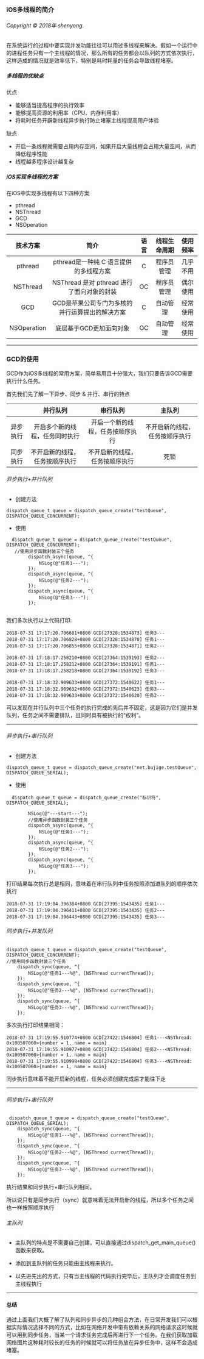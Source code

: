  ### iOS多线程的简介

###### Copyright © 2018年 shenyong. 

在系统运行的过程中要实现并发功能往往可以用过多线程来解决。假如一个运行中的进程任务只有一个主线程的情况，那么所有的任务都会以队列的方式依次执行，这样造成的情况就是效率低下，特别是耗时耗量的任务会导致线程堵塞。

##### 多线程的优缺点

优点

- 能够适当提高程序的执行效率
- 能够提高资源的利用率（CPU、内存利用率）
- 将耗时任务开辟新线程异步执行防止堵塞主线程提高用户体验

缺点

- 开启一条线程就需要占用内存空间，如果开启大量线程会占用大量空间，从而降低程序性能
- 线程越多程序设计越复杂

##### iOS实现多线程的方案

在iOS中实现多线程有以下四种方案

- pthread
- NSThread
- GCD
- NSOperation

|  技术方案   |                      简介                       | 语言 | 线程生命周期 | 使用频率 |
| :---------: | :---------------------------------------------: | :--: | :----------: | :------: |
|   pthread   |     pthread是一种纯 C 语言提供的多线程方案      |  C   |  程序员管理  | 几乎不用 |
|  NSThread   |   NSThread 是对 pthread 进行了面向对象的封装    |  OC  |  程序员管理  | 偶尔使用 |
|     GCD     | GCD是苹果公司专门为多核的并行运算提出的解决方案 |  C   |   自动管理   | 经常使用 |
| NSOperation |             底层基于GCD更加面向对象             |  OC  |   自动管理   | 经常使用 |

***

### GCD的使用

GCD作为iOS多线程的常用方案，简单易用且十分强大，我们只要告诉GCD需要执行什么任务。

首先我们先了解一下异步、同步 & 并行、串行的特点

|          |            并行队列            |             串行队列             |             主队列             |
| :------: | :----------------------------: | :------------------------------: | :----------------------------: |
| 异步执行 | 开启多个新的线程，任务同时执行 | 开启一个新的线程，任务按顺序执行 | 不开启新的线程，任务按顺序执行 |
| 同步执行 | 不开启新的线程，任务按顺序执行 |  不开启新的线程，任务按顺序执行  |              死锁              |

###### 异步执行+并行队列

- 创建方法

```
dispatch_queue_t queue = dispatch_queue_create("testQueue", DISPATCH_QUEUE_CONCURRENT);
```

- 使用

``` 
  dispatch_queue_t queue = dispatch_queue_create("testQueue", DISPATCH_QUEUE_CONCURRENT);
   //使用异步函数封装三个任务
        dispatch_async(queue, ^{
            NSLog(@"任务1---");
        });
        dispatch_async(queue, ^{
            NSLog(@"任务2---");
        });
        dispatch_async(queue, ^{
            NSLog(@"任务3---");
        });
  
```

我们多次执行以上代码打印:

```
2018-07-31 17:17:20.706681+0800 GCD[27328:1534873] 任务3---
2018-07-31 17:17:20.706828+0800 GCD[27328:1534870] 任务1---
2018-07-31 17:17:20.706855+0800 GCD[27328:1534871] 任务2---
```

```
2018-07-31 17:18:17.258210+0800 GCD[27364:1539193] 任务2---
2018-07-31 17:18:17.258212+0800 GCD[27364:1539191] 任务1---
2018-07-31 17:18:17.258218+0800 GCD[27364:1539192] 任务3---
```

```
2018-07-31 17:18:32.909633+0800 GCD[27372:1540622] 任务1---
2018-07-31 17:18:32.909632+0800 GCD[27372:1540623] 任务3---
2018-07-31 17:18:32.909633+0800 GCD[27372:1540620] 任务2---
```

可以发现在并行队列中三个任务的执行完成的先后并不固定，这是因为它们是并发队列，任务之间不需要排队，且同时具有被执行的“权利”。

***

###### 异步执行+串行队列

- 创建方法

```
dispatch_queue_t queue = dispatch_queue_create("net.bujige.testQueue", DISPATCH_QUEUE_SERIAL);
```

- 使用

```
  dispatch_queue_t queue = dispatch_queue_create("标识符", DISPATCH_QUEUE_SERIAL);
        
        NSLog(@"---start---");
        //使用异步函数封装三个任务
        dispatch_async(queue, ^{
            NSLog(@"任务1---");
        });
        dispatch_async(queue, ^{
            NSLog(@"任务2---");
        });
        dispatch_async(queue, ^{
            NSLog(@"任务3---");
        });
```

打印结果每次执行总是相同，意味着在串行队列中任务按照添加进队列的顺序依次执行

```
2018-07-31 17:19:04.396384+0800 GCD[27395:1543435] 任务1---
2018-07-31 17:19:04.396411+0800 GCD[27395:1543435] 任务2---
2018-07-31 17:19:04.396443+0800 GCD[27395:1543435] 任务3---
```



###### 同步执行+并发队列

```
dispatch_queue_t queue = dispatch_queue_create("testQueue", DISPATCH_QUEUE_CONCURRENT);
//使用同步函数封装三个任务
    dispatch_sync(queue, ^{
        NSLog(@"任务1---%@", [NSThread currentThread]);
    });
    dispatch_sync(queue, ^{
        NSLog(@"任务2---%@", [NSThread currentThread]);
    });
    dispatch_sync(queue, ^{
        NSLog(@"任务3---%@", [NSThread currentThread]);
    });
```

多次执行打印结果相同：

```
2018-07-31 17:19:55.910774+0800 GCD[27422:1546804] 任务1---<NSThread: 0x100507060>{number = 1, name = main}
2018-07-31 17:19:55.910977+0800 GCD[27422:1546804] 任务2---<NSThread: 0x100507060>{number = 1, name = main}
2018-07-31 17:19:55.910998+0800 GCD[27422:1546804] 任务3---<NSThread: 0x100507060>{number = 1, name = main}
```



同步执行意味着不能开启新的线程，任务必须创建完成后才能往下走

***

###### 同步执行+串行队列

```
 dispatch_queue_t queue = dispatch_queue_create("testQueue", DISPATCH_QUEUE_SERIAL);
    dispatch_sync(queue, ^{
        NSLog(@"任务1---%@", [NSThread currentThread]);
    });
    dispatch_sync(queue, ^{
        NSLog(@"任务2---%@", [NSThread currentThread]);
    });
    dispatch_sync(queue, ^{
        NSLog(@"任务3---%@", [NSThread currentThread]);
    });
```

执行结果和同步执行+串行队列相同。

所以说只有是同步执行（sync）就意味着无法开启新的线程，所以多个任务之间也一样按照顺序执行

###### 主队列

- 主队列的特点是不需要自己创建，可以直接通过dispatch_get_main_queue()函数来获取。

- 添加到主队列的任务只能由主线程来执行。

- 以先进先出的方式，只有当主线程的代码执行完毕后，主队列才会调度任务到主线程执行

---



#### 总结

通过上面我们大概了解了队列和同步异步的几种组合方法，在日常开发我们可以根据实际情况选择不同的方式，比如在网络开发中带有依赖关系的网络请求这时候就可以用到同步任务，当某一个请求任务完成后再进行下一个任务。在我们获取加载网络图片这种耗时较长的任务的时候就可以将任务放在异步任务中，这样不会造成堵塞。
